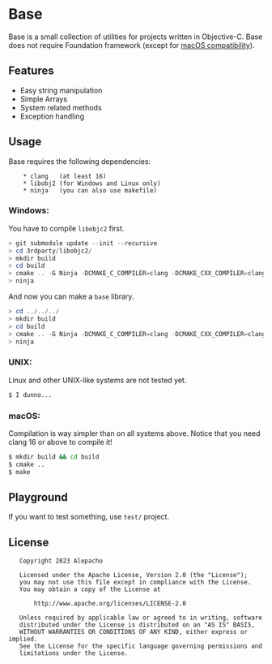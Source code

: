 # Base

Base is a small collection of utilities for projects written in Objective-C.
Base does not require Foundation framework (except for [macOS compatibility](https://github.com/Alepacho/base/blob/master/include/base/base.h)).

## Features

* Easy string manipulation
* Simple Arrays
* System related methods
* Exception handling

## Usage

Base requires the following dependencies:

```
    * clang   (at least 16)
    * libobj2 (for Windows and Linux only)
    * ninja   (you can also use makefile)
```

### Windows:

You have to compile `libobjc2` first.

```powershell
> git submodule update --init --recursive
> cd 3rdparty/libobjc2/
> mkdir build
> cd build
> cmake .. -G Ninja -DCMAKE_C_COMPILER=clang -DCMAKE_CXX_COMPILER=clang
> ninja
```

And now you can make a `base` library.

```powershell
> cd ../../../
> mkdir build
> cd build
> cmake .. -G Ninja -DCMAKE_C_COMPILER=clang -DCMAKE_CXX_COMPILER=clang
> ninja
```

### UNIX:

Linux and other UNIX-like systems are not tested yet.

```bash
$ I dunno...
```

### macOS:

Compilation is way simpler than on all systems above.
Notice that you need clang 16 or above to compile it!

```bash
$ mkdir build && cd build
$ cmake ..
$ make
```

## Playground

If you want to test something, use `test/` project.

## License

```
   Copyright 2023 Alepacho

   Licensed under the Apache License, Version 2.0 (the "License");
   you may not use this file except in compliance with the License.
   You may obtain a copy of the License at

       http://www.apache.org/licenses/LICENSE-2.0

   Unless required by applicable law or agreed to in writing, software
   distributed under the License is distributed on an "AS IS" BASIS,
   WITHOUT WARRANTIES OR CONDITIONS OF ANY KIND, either express or implied.
   See the License for the specific language governing permissions and
   limitations under the License.
```
